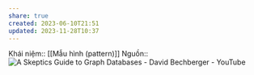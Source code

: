 ```yaml
---
share: true
created: 2023-06-10T21:51
updated: 2023-11-28T10:37
---
```

Khái niệm:: [[Mẫu hình (pattern)]]
Nguồn:: ![A Skeptics Guide to Graph Databases - David Bechberger - YouTube](https://youtu.be/yOYodfN84N4?t=640)
